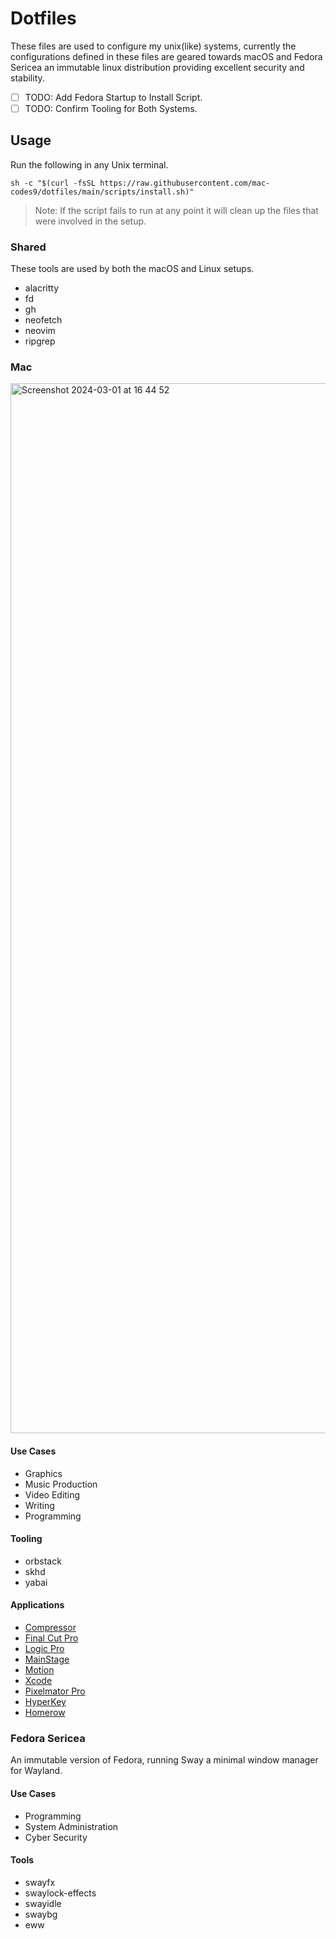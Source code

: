 # Dotfiles

These files are used to configure my unix(like) systems, currently the configurations defined in these files are geared towards macOS and Fedora Sericea an immutable linux distribution providing excellent security and stability.

- [ ] TODO: Add Fedora Startup to Install Script.
- [ ] TODO: Confirm Tooling for Both Systems.

## Usage

Run the following in any Unix terminal.

```
sh -c "$(curl -fsSL https://raw.githubusercontent.com/mac-codes9/dotfiles/main/scripts/install.sh)"
```

> Note: If the script fails to run at any point it will clean up the files that were involved in the setup.

### Shared

These tools are used by both the macOS and Linux setups.

- alacritty
- fd
- gh
- neofetch
- neovim
- ripgrep
 
### Mac

<img width="1680" alt="Screenshot 2024-03-01 at 16 44 52" src="https://github.com/mac-codes9/dotfiles/assets/115668288/b0ce8c75-5cb2-474b-ba7b-dfaed6350b0f">

#### Use Cases

- Graphics
- Music Production
- Video Editing 
- Writing
- Programming

#### Tooling

- orbstack
- skhd
- yabai

#### Applications 

- [Compressor](https://apps.apple.com/gb/app/compressor/id424390742?mt=12)
- [Final Cut Pro](https://apps.apple.com/gb/app/final-cut-pro/id424389933?mt=12)
- [Logic Pro](https://apps.apple.com/gb/app/logic-pro/id634148309?mt=12)
- [MainStage](https://apps.apple.com/gb/app/mainstage/id634159523?mt=12)
- [Motion](https://apps.apple.com/gb/app/motion/id434290957?mt=12)
- [Xcode](https://apps.apple.com/gb/app/xcode/id497799835?mt=12)
- [Pixelmator Pro](https://apps.apple.com/gb/app/pixelmator-pro/id1289583905?mt=12)
- [HyperKey](https://hyperkey.app/downloads/Hyperkey0.28.dmg)
- [Homerow](https://www.homerow.app)


### Fedora Sericea

An immutable version of Fedora, running Sway a minimal window manager for Wayland.

#### Use Cases

- Programming
- System Administration
- Cyber Security

#### Tools

- swayfx
- swaylock-effects
- swayidle
- swaybg
- eww
